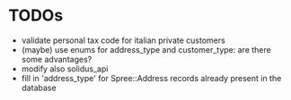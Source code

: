 # TODOs

* validate personal tax code for italian private customers
* (maybe) use enums for address_type and customer_type: are there some advantages?
* modify also solidus_api
* fill in 'address_type' for Spree::Address records already present in the database
